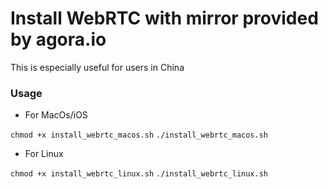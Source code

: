 # Install WebRTC with mirror provided by agora.io

This is especially useful for users in China

### Usage

-  For MacOs/iOS

`chmod +x install_webrtc_macos.sh`
`./install_webrtc_macos.sh`

- For Linux

`chmod +x install_webrtc_linux.sh`
`./install_webrtc_linux.sh`
